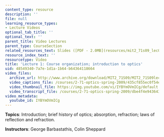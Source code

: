 ```yaml
---
content_type: resource
description: ''
file: null
learning_resource_types:
- Lecture Videos
optional_tab_title: ''
optional_text: ''
parent_title: Video Lectures
parent_type: CourseSection
related_resources_text: Slides ([PDF - 2.0MB](resources/mit2_71s09_lec01))
resource_index_text: ''
resourcetype: Video
title: 'Lecture 1: Course organization; introduction to optics'
uid: 48549340-7a7e-1d1a-1b64-b64364118664
video_files:
  archive_url: http://www.archive.org/download/MIT2_71S09/MIT2_71S09lec01_300k.mp4
  video_captions_file: /courses/2-71-optics-spring-2009/435cf855ec0f54e0a614c567c5eecb45_IYBYmOVmICg.vtt
  video_thumbnail_file: https://img.youtube.com/vi/IYBYmOVmICg/default.jpg
  video_transcript_file: /courses/2-71-optics-spring-2009/dbe4f4e9436432f348835c7af91a2a2e_IYBYmOVmICg.pdf
video_metadata:
  youtube_id: IYBYmOVmICg
---
```


**Topics**: Introduction; brief history of optics; absorption, refraction; laws of reflection and refraction.

**Instructors**: George Barbastathis, Colin Sheppard
